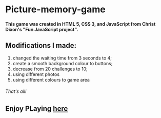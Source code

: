 # Picture-memory-game
#### This game was created in HTML 5, CSS 3, and JavaScript from Christ Dixon's "Fun JavaScript project".
## Modifications I made:
1. changed the waiting time from 3 seconds to 4;
2. create a smooth background colour to buttons;
3. decrease from 20 challenges to 10;
4. using different photos
5. using different colours to game area

###### That's all!
## Enjoy PLaying [here](https://luc-constantin.github.io/Picture-memory-game/)
